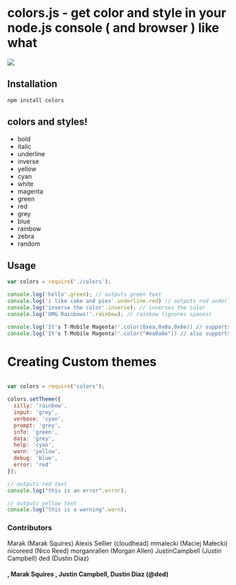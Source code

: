 # colors.js - get color and style in your node.js console ( and browser ) like what

<img src="http://i.imgur.com/goJdO.png" border = "0"/>


## Installation

    npm install colors

## colors and styles!

- bold
- italic
- underline
- inverse
- yellow
- cyan
- white
- magenta
- green
- red
- grey
- blue
- rainbow
- zebra
- random

## Usage

``` js
var colors = require('./colors');

console.log('hello'.green); // outputs green text
console.log('i like cake and pies'.underline.red) // outputs red underlined text
console.log('inverse the color'.inverse); // inverses the color
console.log('OMG Rainbows!'.rainbow); // rainbow (ignores spaces)

console.log('It's T-Mobile Magenta!'.color(0xea,0x0a,0x8e)) // supports RGB
console.log('It's T-Mobile Magenta!'.color("#ea0a8e")) // also supports HEX codes

```

# Creating Custom themes

```js

var colors = require('colors');

colors.setTheme({
  silly: 'rainbow',
  input: 'grey',
  verbose: 'cyan',
  prompt: 'grey',
  info: 'green',
  data: 'grey',
  help: 'cyan',
  warn: 'yellow',
  debug: 'blue',
  error: 'red'
});

// outputs red text
console.log("this is an error".error);

// outputs yellow text
console.log("this is a warning".warn);
```


### Contributors 

Marak (Marak Squires)
Alexis Sellier (cloudhead)
mmalecki (Maciej Małecki)
nicoreed (Nico Reed)
morganrallen (Morgan Allen)
JustinCampbell (Justin Campbell)
ded (Dustin Diaz)


####  , Marak Squires , Justin Campbell, Dustin Diaz (@ded)
